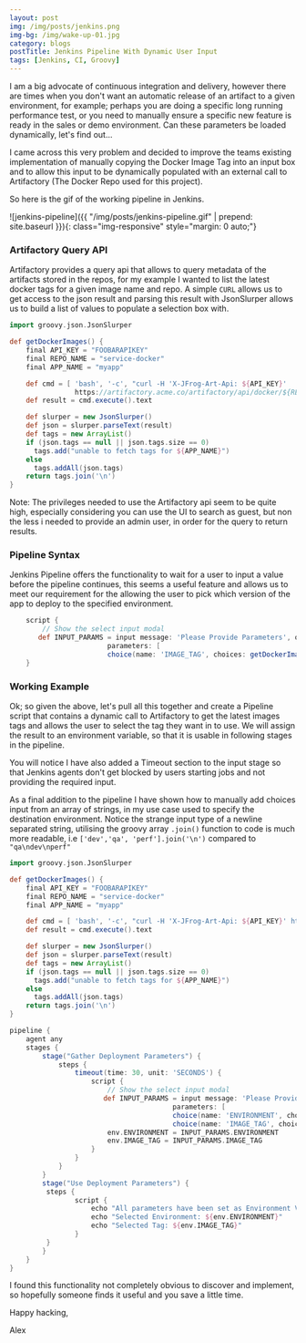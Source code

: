 ```yaml
---
layout: post
img: /img/posts/jenkins.png
img-bg: /img/wake-up-01.jpg
category: blogs
postTitle: Jenkins Pipeline With Dynamic User Input
tags: [Jenkins, CI, Groovy]
---
```


I am a big advocate of continuous integration and delivery, however there are times when you don't want an automatic release of an artifact to a given environment, for example; perhaps you are doing a specific long running performance test, or you need to manually ensure a specific new feature is ready in the sales or demo environment.  Can these parameters be loaded dynamically, let's find out...

I came across this very problem and decided to improve the teams existing implementation of manually copying the Docker Image Tag into an input box and to allow this input to be dynamically populated with an external call to Artifactory (The Docker Repo used for this project).

So here is the gif of the working pipeline in Jenkins.

![jenkins-pipeline]({{ "/img/posts/jenkins-pipeline.gif" | prepend: site.baseurl }}){: class="img-responsive" style="margin: 0 auto;"}

### Artifactory Query API

Artifactory provides a query api that allows to query metadata of the artifacts stored in the repos, for my example I wanted to list the latest docker tags for a given image name and repo.  A simple `CURL` allows us to get access to the json result and parsing this result with JsonSlurper allows us to build a list of values to populate a selection box with.    

``` groovy
import groovy.json.JsonSlurper

def getDockerImages() {
    final API_KEY = "FOOBARAPIKEY"
    final REPO_NAME = "service-docker"
    final APP_NAME = "myapp"

    def cmd = [ 'bash', '-c', "curl -H 'X-JFrog-Art-Api: ${API_KEY}'
                https://artifactory.acme.co/artifactory/api/docker/${REPO_NAME}/v2/${APP_NAME}/tags/list".toString()]
    def result = cmd.execute().text

    def slurper = new JsonSlurper()
    def json = slurper.parseText(result)
    def tags = new ArrayList()
    if (json.tags == null || json.tags.size == 0)
      tags.add("unable to fetch tags for ${APP_NAME}")
    else
      tags.addAll(json.tags)
    return tags.join('\n')
}
```

Note: The privileges needed to use the Artifactory api seem to be quite high, especially considering you can use the UI to search as guest, but non the less i needed to provide an admin user, in order for the query to return results.

### Pipeline Syntax
Jenkins Pipeline offers the functionality to wait for a user to input a value before the pipeline continues, this seems a useful feature and allows us to meet our requirement for the allowing the user to pick which version of the app to deploy to the specified environment.

``` groovy
    script {
        // Show the select input modal
       def INPUT_PARAMS = input message: 'Please Provide Parameters', ok: 'Next',
                        parameters: [
                        choice(name: 'IMAGE_TAG', choices: getDockerImages(), description: 'Available Docker Images')]
    }
```

### Working Example

Ok; so given the above, let's pull all this together and create a Pipeline script that contains a dynamic call to Artifactory to get the latest images tags and allows the user to select the tag they want in to use. We will assign the result to an environment variable, so that it is usable in following stages in the pipeline.

You will notice I have also added a Timeout section to the input stage so that Jenkins agents don't get blocked by users starting jobs and not providing the required input.

As a final addition to the pipeline I have shown how to manually add choices input from an array of strings, in my use case used to specify the destination environment. Notice the strange input type of a newline separated string, utilising the groovy array `.join()` function to code is much more readable, i.e `['dev','qa', 'perf'].join('\n')` compared to `"qa\ndev\nperf"`

```groovy
import groovy.json.JsonSlurper

def getDockerImages() {
    final API_KEY = "FOOBARAPIKEY"
    final REPO_NAME = "service-docker"
    final APP_NAME = "myapp"

    def cmd = [ 'bash', '-c', "curl -H 'X-JFrog-Art-Api: ${API_KEY}' https://artifactory.acme.co/artifactory/api/docker/${REPO_NAME}/v2/${APP_NAME}/tags/list".toString()]
    def result = cmd.execute().text

    def slurper = new JsonSlurper()
    def json = slurper.parseText(result)
    def tags = new ArrayList()
    if (json.tags == null || json.tags.size == 0)
      tags.add("unable to fetch tags for ${APP_NAME}")
    else
      tags.addAll(json.tags)
    return tags.join('\n')
}

pipeline {
    agent any
    stages {
        stage("Gather Deployment Parameters") {
            steps {
                timeout(time: 30, unit: 'SECONDS') {
                    script {
                        // Show the select input modal
                       def INPUT_PARAMS = input message: 'Please Provide Parameters', ok: 'Next',
                                        parameters: [
                                        choice(name: 'ENVIRONMENT', choices: ['dev','qa'].join('\n'), description: 'Please select the Environment'),
                                        choice(name: 'IMAGE_TAG', choices: getDockerImages(), description: 'Available Docker Images')]
                        env.ENVIRONMENT = INPUT_PARAMS.ENVIRONMENT
                        env.IMAGE_TAG = INPUT_PARAMS.IMAGE_TAG
                    }
                }
            }
        }
        stage("Use Deployment Parameters") {
         steps {
                script {
                    echo "All parameters have been set as Environment Variables"
                    echo "Selected Environment: ${env.ENVIRONMENT}"
                    echo "Selected Tag: ${env.IMAGE_TAG}"
                }
         }
        }
    }
}
```

I found this functionality not completely obvious to discover and implement, so hopefully someone finds it useful and you save a little time.

Happy hacking,

Alex
